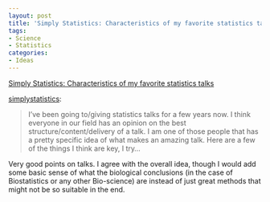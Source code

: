 ```yaml
---
layout: post
title: 'Simply Statistics: Characteristics of my favorite statistics talks'
tags:
- Science
- Statistics
categories:
- Ideas
---
```

<a href="http://simplystatistics.tumblr.com/post/18792698723/characteristics-of-my-favorite-statistics-talks">Simply Statistics: Characteristics of my favorite statistics talks</a><br/><p><a class="tumblr_blog" href="http://simplystatistics.tumblr.com/post/18792698723/characteristics-of-my-favorite-statistics-talks">simplystatistics</a>:</p>

> <p>I’ve been going to/giving statistics talks for a few years now. I think everyone in our field has an opinion on the best structure/content/delivery of a talk. I am one of those people that has a pretty specific idea of what makes an amazing talk. Here are a few of the things I think are key, I try&#8230;</p>
<p>Very good points on talks. I agree with the overall idea, though I would add some basic sense of what the biological conclusions (in the case of Biostatistics or any other Bio-science) are instead of just great methods that might not be so suitable in the end.</p>
